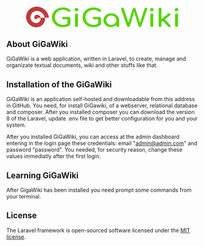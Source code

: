 <p align="center"><img src="/public/images/GiGaWiki-logo-web.png" width="400"></p>

## About GiGaWiki

GiGaWiki is a web application, written in Laravel, to create, manage and organizate textual documents, wiki and other stuffs like that.

## Installation of the GiGaWiki

GiGaWiki is an application self-hosted and downloadable from this address in GitHub. You need, for install GiGawiki, of a webserver, relational database and composer. After you installed composer you can download the version 8 of the Laravel, update .env file to get better configuration for you and your system.

After you installed GiGaWiki, you can access at the admin dashboard entering in the login page these credentials: email "admin@admin.com" and password "password".
You needed, for security reason, change these values immediatly after the first login.

## Learning GiGaWiki
After GigaWiki has been installed you need prompt some commands from your terminal.
 

## License

The Laravel framework is open-sourced software licensed under the [MIT license](https://opensource.org/licenses/MIT).
